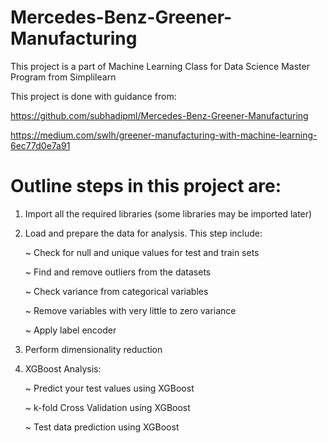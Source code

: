 # Mercedes-Benz-Greener-Manufacturing
This project is a part of Machine Learning Class for Data Science Master Program from Simplilearn

This project is done with guidance from:

https://github.com/subhadipml/Mercedes-Benz-Greener-Manufacturing

https://medium.com/swlh/greener-manufacturing-with-machine-learning-6ec77d0e7a91

# Outline steps in this project are:
1. Import all the required libraries (some libraries may be imported later)
2. Load and prepare the data for analysis. This step include:

    ~ Check for null and unique values for test and train sets
    
    ~ Find and remove outliers from the datasets 
    
    ~ Check variance from categorical variables
    
    ~ Remove variables with very little to zero variance
    
    ~ Apply label encoder
    
3. Perform dimensionality reduction
4. XGBoost Analysis:

    ~ Predict your test values using XGBoost
    
    ~ k-fold Cross Validation using XGBoost
    
    ~ Test data prediction using XGBoost
